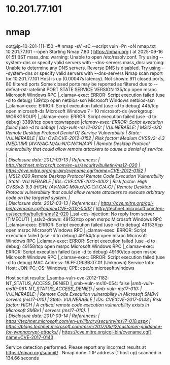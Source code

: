 # 10.201.77.101

# nmap

oot@ip-10-201-111-150:~# nmap -sV -sC --script vuln -Pn -oN nmap.txt 10.201.77.101 --open
Starting Nmap 7.80 ( https://nmap.org ) at 2025-09-16 01:51 BST
mass_dns: warning: Unable to open /etc/resolv.conf. Try using --system-dns or specify valid servers with --dns-servers
mass_dns: warning: Unable to determine any DNS servers. Reverse DNS is disabled. Try using --system-dns or specify valid servers with --dns-servers
Nmap scan report for 10.201.77.101
Host is up (0.00047s latency).
Not shown: 911 closed ports, 80 filtered ports
Some closed ports may be reported as filtered due to --defeat-rst-ratelimit
PORT      STATE SERVICE      VERSION
135/tcp   open  msrpc        Microsoft Windows RPC
|_clamav-exec: ERROR: Script execution failed (use -d to debug)
139/tcp   open  netbios-ssn  Microsoft Windows netbios-ssn
|_clamav-exec: ERROR: Script execution failed (use -d to debug)
445/tcp   open  microsoft-ds Microsoft Windows 7 - 10 microsoft-ds (workgroup: WORKGROUP)
|_clamav-exec: ERROR: Script execution failed (use -d to debug)
3389/tcp  open  tcpwrapped
|_clamav-exec: ERROR: Script execution failed (use -d to debug)
| rdp-vuln-ms12-020: 
|   VULNERABLE:
|   MS12-020 Remote Desktop Protocol Denial Of Service Vulnerability
|     State: VULNERABLE
|     IDs:  CVE:CVE-2012-0152
|     Risk factor: Medium  CVSSv2: 4.3 (MEDIUM) (AV:N/AC:M/Au:N/C:N/I:N/A:P)
|           Remote Desktop Protocol vulnerability that could allow remote attackers to cause a denial of service.
|           
|     Disclosure date: 2012-03-13
|     References:
|       http://technet.microsoft.com/en-us/security/bulletin/ms12-020
|       https://cve.mitre.org/cgi-bin/cvename.cgi?name=CVE-2012-0152
|   
|   MS12-020 Remote Desktop Protocol Remote Code Execution Vulnerability
|     State: VULNERABLE
|     IDs:  CVE:CVE-2012-0002
|     Risk factor: High  CVSSv2: 9.3 (HIGH) (AV:N/AC:M/Au:N/C:C/I:C/A:C)
|           Remote Desktop Protocol vulnerability that could allow remote attackers to execute arbitrary code on the targeted system.
|           
|     Disclosure date: 2012-03-13
|     References:
|       https://cve.mitre.org/cgi-bin/cvename.cgi?name=CVE-2012-0002
|_      http://technet.microsoft.com/en-us/security/bulletin/ms12-020
|_ssl-ccs-injection: No reply from server (TIMEOUT)
|_sslv2-drown: 
49152/tcp open  msrpc        Microsoft Windows RPC
|_clamav-exec: ERROR: Script execution failed (use -d to debug)
49153/tcp open  msrpc        Microsoft Windows RPC
|_clamav-exec: ERROR: Script execution failed (use -d to debug)
49154/tcp open  msrpc        Microsoft Windows RPC
|_clamav-exec: ERROR: Script execution failed (use -d to debug)
49158/tcp open  msrpc        Microsoft Windows RPC
|_clamav-exec: ERROR: Script execution failed (use -d to debug)
49160/tcp open  msrpc        Microsoft Windows RPC
|_clamav-exec: ERROR: Script execution failed (use -d to debug)
MAC Address: 16:FF:D6:BB:07:01 (Unknown)
Service Info: Host: JON-PC; OS: Windows; CPE: cpe:/o:microsoft:windows

Host script results:
|_samba-vuln-cve-2012-1182: NT_STATUS_ACCESS_DENIED
|_smb-vuln-ms10-054: false
|_smb-vuln-ms10-061: NT_STATUS_ACCESS_DENIED
| smb-vuln-ms17-010: 
|   VULNERABLE:
|   Remote Code Execution vulnerability in Microsoft SMBv1 servers (ms17-010)
|     State: VULNERABLE
|     IDs:  CVE:CVE-2017-0143
|     Risk factor: HIGH
|       A critical remote code execution vulnerability exists in Microsoft SMBv1
|        servers (ms17-010).
|           
|     Disclosure date: 2017-03-14
|     References:
|       https://technet.microsoft.com/en-us/library/security/ms17-010.aspx
|       https://blogs.technet.microsoft.com/msrc/2017/05/12/customer-guidance-for-wannacrypt-attacks/
|_      https://cve.mitre.org/cgi-bin/cvename.cgi?name=CVE-2017-0143

Service detection performed. Please report any incorrect results at https://nmap.org/submit/ .
Nmap done: 1 IP address (1 host up) scanned in 134.66 seconds
